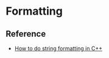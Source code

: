 # Formatting

## Reference
* [How to do string formatting in C++](http://www.martinbroadhurst.com/string-formatting-in-c.html)
